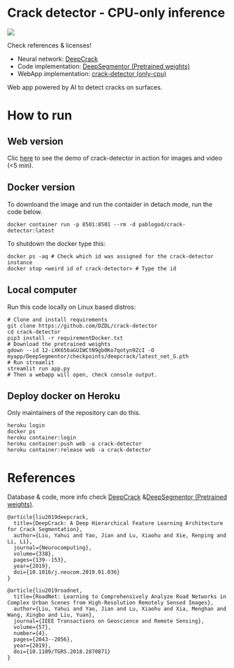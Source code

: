 # Crack detector - CPU-only inference

![](docs/img/banner.png)

Check references & licenses!

- Neural network: [DeepCrack](https://github.com/yhlleo/DeepCrack)
- Code implementation: [DeepSegmentor (Pretrained weights)](https://github.com/yhlleo/DeepSegmentor)
- WebApp implementation: [crack-detector (only-cpu)](https://github.com/DZDL/crack-detector)

Web app powered by AI to detect cracks on surfaces.

# How to run 

## Web version

Clic [here](https://deepcrackcpu.herokuapp.com/) to see the demo of crack-detector in action for images and video (<5 min).

## Docker version

To downloand the image and run the contaider in detach mode, run the code below.

```
docker container run -p 8501:8501 --rm -d pablogod/crack-detector:latest
```
To shutdown the docker type this:

```
docker ps -aq # Check which id was assigned for the crack-detector instance
docker stop <weird id of crack-detector> # Type the id
```

## Local computer

Run this code locally on Linux based distros:
```
# Clone and install requirements
git clone https://github.com/DZDL/crack-detector
cd crack-detector
pip3 install -r requirementDocker.txt
# Download the pretrained weights
gdown --id 12-iXK656aGUIWCtN9gb0Ko7qotyn9ZcI -O myapp/DeepSegmentor/checkpoints/deepcrack/latest_net_G.pth
# Run streamlit
streamlit run app.py
# Then a webapp will open, check console output.
```

## Deploy docker on Heroku

Only maintainers of the repository can do this.
```
heroku login
docker ps
heroku container:login
heroku container:push web -a crack-detector
heroku container:release web -a crack-detector
```

<!-- - Automatic deploy comming (working)

https://www.r-bloggers.com/2020/12/creating-a-streamlit-web-app-building-with-docker-github-actions-and-hosting-on-heroku/ -->


# References

Database & code, more info check [DeepCrack](https://github.com/yhlleo/DeepCrack) &[DeepSegmentor (Pretrained weights)](https://github.com/yhlleo/DeepSegmentor).

```
@article{liu2019deepcrack,
  title={DeepCrack: A Deep Hierarchical Feature Learning Architecture for Crack Segmentation},
  author={Liu, Yahui and Yao, Jian and Lu, Xiaohu and Xie, Renping and Li, Li},
  journal={Neurocomputing},
  volume={338},
  pages={139--153},
  year={2019},
  doi={10.1016/j.neucom.2019.01.036}
}

@article{liu2019roadnet,
  title={RoadNet: Learning to Comprehensively Analyze Road Networks in Complex Urban Scenes from High-Resolution Remotely Sensed Images},
  author={Liu, Yahui and Yao, Jian and Lu, Xiaohu and Xia, Menghan and Wang, Xingbo and Liu, Yuan},
  journal={IEEE Transactions on Geoscience and Remote Sensing},
  volume={57},
  number={4},
  pages={2043--2056},
  year={2019},
  doi={10.1109/TGRS.2018.2870871}
}
```
